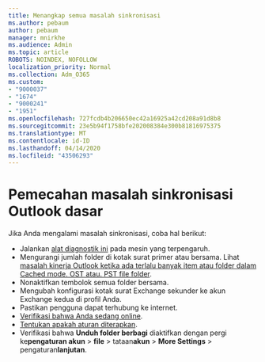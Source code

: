 ```yaml
---
title: Menangkap semua masalah sinkronisasi
ms.author: pebaum
author: pebaum
manager: mnirkhe
ms.audience: Admin
ms.topic: article
ROBOTS: NOINDEX, NOFOLLOW
localization_priority: Normal
ms.collection: Adm_O365
ms.custom:
- "9000037"
- "1674"
- "9000241"
- "1951"
ms.openlocfilehash: 727fcdb4b206650ec42a16925a42cd208a91d8b8
ms.sourcegitcommit: 23e5b94f1758bfe202008384e300b81816975375
ms.translationtype: MT
ms.contentlocale: id-ID
ms.lasthandoff: 04/14/2020
ms.locfileid: "43506293"
---
```

# <a name="basic-outlook-sync-troubleshooting"></a>Pemecahan masalah sinkronisasi Outlook dasar

Jika Anda mengalami masalah sinkronisasi, coba hal berikut:

- Jalankan [alat diagnostik ini](https://aka.ms/sara-outlooksendreceive) pada mesin yang terpengaruh.
- Mengurangi jumlah folder di kotak surat primer atau bersama. Lihat [masalah kinerja Outlook ketika ada terlalu banyak item atau folder dalam Cached mode. OST atau. PST file folder](https://support.microsoft.com/help/2768656/outlook-performance-issues-when-there-are-too-many-items-or-folders-in).
- Nonaktifkan tembolok semua folder bersama.
- Mengubah konfigurasi kotak surat Exchange sekunder ke akun Exchange kedua di profil Anda.
- Pastikan pengguna dapat terhubung ke internet. 
- [Verifikasi bahwa Anda sedang online](https://support.office.com/article/2460e4a8-16c7-47fc-b204-b1549275aac9).
- [Tentukan apakah aturan diterapkan](https://support.office.com/article/C24F5DEA-9465-4DF4-AD17-A50704D66C59).
- Verifikasi bahwa **Unduh folder berbagi** diaktifkan dengan pergi ke**pengaturan akun** >  **file** > tataan**akun** > **More Settings** > pengaturan**lanjutan**.
